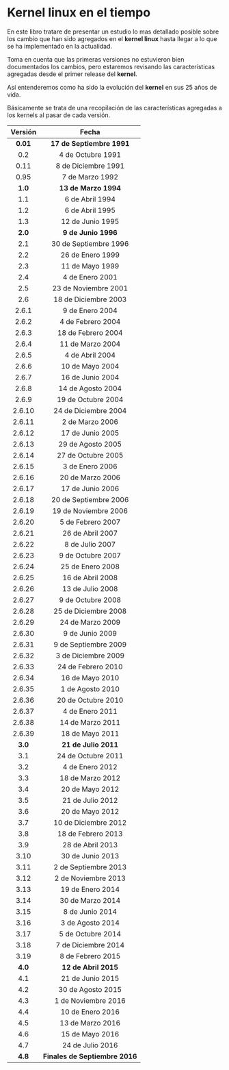 # Kernel linux en el tiempo

En este libro tratare de presentar un estudio lo mas detallado posible sobre los cambio que han sido agregados en el  **kernel linux** hasta llegar a lo que se ha implementado en la actualidad.

Toma en cuenta que las primeras versiones no estuvieron bien documentados los cambios, pero estaremos revisando las características agregadas desde el primer release del  **kernel**.

Así entenderemos como ha sido la evolución del  **kernel** en sus 25 años de vida.

Básicamente se trata de una recopilación de las características agregadas a los kernels al pasar de cada versión.

| **Versión** | **Fecha** |
| :---: | :---: |
| **0.01** | **17 de Septiembre 1991** |
| 0.2 | 4 de Octubre 1991 |
| 0.11 | 8 de Diciembre 1991 |
| 0.95 | 7 de Marzo 1992 |
| **1.0** | **13 de Marzo 1994** |
| 1.1 | 6 de Abril 1994 |
| 1.2 | 6 de Abril 1995 |
| 1.3 | 12 de Junio 1995 |
| **2.0** | **9 de Junio 1996** |
| 2.1 | 30 de Septiembre 1996 |
| 2.2 | 26 de Enero 1999 |
| 2.3 | 11 de Mayo 1999 |
| 2.4 | 4 de Enero 2001 |
| 2.5 | 23 de Noviembre 2001 |
| 2.6 | 18 de Diciembre 2003 |
| 2.6.1 | 9 de Enero 2004 |
| 2.6.2 | 4 de Febrero 2004 |
| 2.6.3 | 18 de Febrero 2004 |
| 2.6.4 | 11 de Marzo 2004 |
| 2.6.5 | 4 de Abril 2004 |
| 2.6.6 | 10 de Mayo 2004 |
| 2.6.7 | 16 de Junio 2004 |
| 2.6.8 | 14 de Agosto 2004 |
| 2.6.9 | 19 de Octubre 2004 |
| 2.6.10 | 24 de Diciembre 2004 |
| 2.6.11 | 2 de Marzo 2006 |
| 2.6.12 | 17 de Junio 2005 |
| 2.6.13 | 29 de Agosto 2005 |
| 2.6.14 | 27 de Octubre 2005 |
| 2.6.15 | 3 de Enero 2006 |
| 2.6.16 | 20 de Marzo 2006 |
| 2.6.17 | 17 de Junio 2006 |
| 2.6.18 | 20 de Septiembre 2006 |
| 2.6.19 | 19 de Noviembre 2006 |
| 2.6.20 | 5 de Febrero 2007 |
| 2.6.21 | 26 de Abril 2007 |
| 2.6.22 | 8 de Julio 2007 |
| 2.6.23 | 9 de Octubre 2007 |
| 2.6.24 | 25 de Enero 2008 |
| 2.6.25 | 16 de Abril 2008 |
| 2.6.26 | 13 de Julio 2008 |
| 2.6.27 | 9 de Octubre 2008 |
| 2.6.28 | 25 de Diciembre 2008 |
| 2.6.29 | 24 de Marzo 2009 |
| 2.6.30 | 9 de Junio 2009 |
| 2.6.31 | 9 de Septiembre 2009 |
| 2.6.32 | 3 de Diciembre 2009 |
| 2.6.33 | 24 de Febrero 2010 |
| 2.6.34 | 16 de Mayo 2010 |
| 2.6.35 | 1 de Agosto 2010 |
| 2.6.36 | 20 de Octubre 2010 |
| 2.6.37 | 4 de Enero 2011 |
| 2.6.38 | 14 de Marzo 2011 |
| 2.6.39 | 18 de Mayo 2011 |
| **3.0** | **21 de Julio 2011** |
| 3.1 | 24 de Octubre 2011 |
| 3.2 | 4 de Enero 2012 |
| 3.3 | 18 de Marzo 2012 |
| 3.4 | 20 de Mayo 2012 |
| 3.5 | 21 de Julio 2012 |
| 3.6 | 20 de Mayo 2012 |
| 3.7 | 10 de Diciembre 2012 |
| 3.8 | 18 de Febrero 2013 |
| 3.9 | 28 de Abril 2013 |
| 3.10 | 30 de Junio 2013 |
| 3.11 | 2 de Septiembre 2013 |
| 3.12 | 2 de Noviembre 2013 |
| 3.13 | 19 de Enero 2014 |
| 3.14 | 30 de Marzo 2014 |
| 3.15 | 8 de Junio 2014 |
| 3.16 | 3 de Agosto 2014 |
| 3.17 | 5 de Octubre 2014 |
| 3.18 | 7 de Diciembre 2014 |
| 3.19 | 8 de Febrero 2015 |
| **4.0** | **12 de Abril 2015** |
| 4.1 | 21 de Junio 2015 |
| 4.2 | 30 de Agosto 2015 |
| 4.3 | 1 de Noviembre 2016 |
| 4.4 | 10 de Enero 2016 |
| 4.5 | 13 de Marzo 2016 |
| 4.6 | 15 de Mayo 2016 |
| 4.7 | 24 de Julio 2016 |
| **4.8** | **Finales de Septiembre 2016** |

